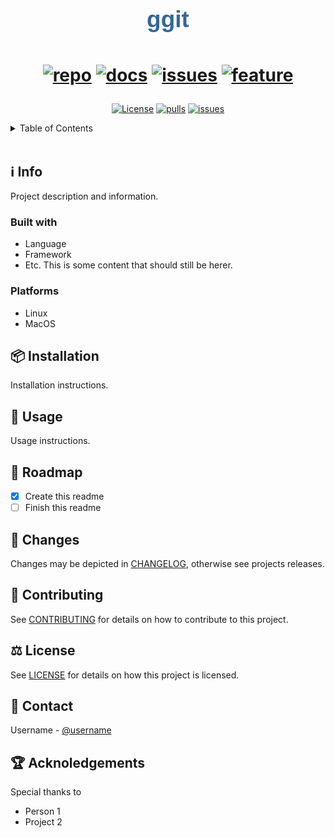 <!-- markdownlint-disable MD012 MD041 MD033 -->
<!-- gxrepo:start -->

<h1 align="center"><svg width="100%" height="100" viewBox="0 0 600 100" xmlns="http://www.w3.org/2000/svg"><text x="50%" y="50%" text-anchor="middle" dominant-baseline="middle" font-family="Arial" font-size="44"><tspan fill="#336699">ggit</tspan></text></svg>

[![repo](https://img.shields.io/badge/repo-blue?style=for-the-badge&logo=github&logoColor=white)](https://github.com/gxmmx/ggit)
[![docs](https://img.shields.io/badge/Docs-blue?style=for-the-badge&logo=googledocs&logoColor=yellow)](https://github.com/gxmmx/ggit/blob/main/README.md)
[![issues](https://img.shields.io/badge/%E2%9A%A0%EF%B8%8F%20Issue-blue?style=for-the-badge)](https://github.com/gxmmx/ggit/issues)
[![feature](https://img.shields.io/badge/%F0%9F%92%A1%20Feature-blue?style=for-the-badge)](https://github.com/gxmmx/ggit/issues)

</h1>

<div align="center">

[![License](https://img.shields.io/github/license/gxmmx/ggit?style=for-the-badge&logo=opensourceinitiative&logoColor=white)](https://github.com/gxmmx/ggit/blob/main/LICENSE)
[![pulls](https://img.shields.io/github/issues-pr/gxmmx/ggit?style=for-the-badge&label=%E2%8E%87%20Pull%20Requests)](https://github.com/gxmmx/ggit/pulls)
[![issues](https://img.shields.io/github/issues/gxmmx/ggit?style=for-the-badge&label=%E2%9A%A0%20Issues)](https://github.com/gxmmx/ggit/issues)

</div>

<details>
    <summary>Table of Contents</summary>
    <ol>
    <li>
        <a href="#%E2%84%B9-info">ℹ️ Info</a>
        <ul>
        <li><a href="#built-with">Built with</a></li>
        <li><a href="#platforms">Platforms</a></li>
        </ul>
    </li>
    <li><a href="#%F0%9F%93%A6-installation">📦 Installation</a></li>
    <li><a href="#%F0%9F%9A%80-usage">🚀 Usage</a></li>
    <li><a href="#%F0%9F%93%8C-roadmap">📌 Roadmap</a></li>
    <li><a href="#%F0%9F%93%9D-changes">📝 Changes</a></li>
    <li><a href="#%F0%9F%A4%9D-contributing">🤝 Contributing</a></li>
    <li><a href="#%E2%9A%96-license">⚖️ License</a></li>
    <li><a href="#%F0%9F%93%A8-contact">📨 Contact</a></li>
    <li><a href="#%F0%9F%8F%86-acknoledgements">🏆 Acknoledgements</a></li>
    </ol>
</details>
<br>

<!-- gxrepo:end -->

## ℹ️ Info

Project description and information.

### Built with

* Language
* Framework
* Etc. This is some content that should still be herer.

### Platforms

* Linux
* MacOS

## 📦 Installation

Installation instructions.

## 🚀 Usage

Usage instructions.

## 📌 Roadmap

* [x] Create this readme
* [ ] Finish this readme

## 📝 Changes

Changes may be depicted in [CHANGELOG](CHANGELOG.md), otherwise see projects releases.

## 🤝 Contributing

See [CONTRIBUTING](CONTRIBUTING.md) for details on how to contribute to this project.

## ⚖️ License

See [LICENSE](LICENSE) for details on how this project is licensed.

## 📨 Contact

Username - [@username](https://github.com/username)

## 🏆 Acknoledgements

Special thanks to
* Person 1
* Project 2

